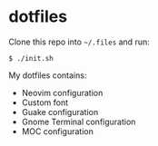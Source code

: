 # dotfiles

Clone this repo into `~/.files` and run:
```
$ ./init.sh
```

My dotfiles contains:
- Neovim configuration
- Custom font
- Guake configuration
- Gnome Terminal configuration
- MOC configuration
